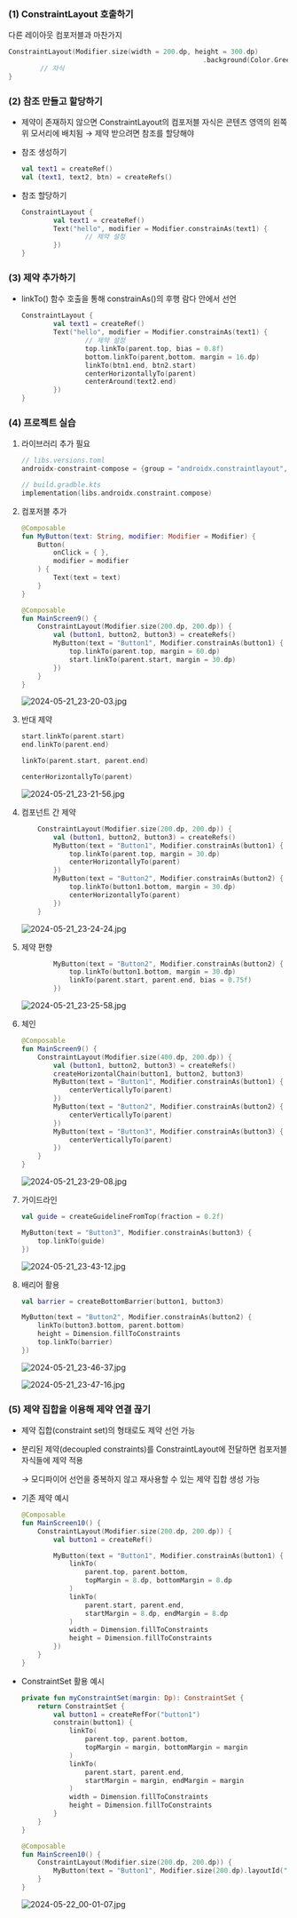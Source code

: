 ### (1) ConstraintLayout 호출하기

다른 레이아웃 컴포저블과 마찬가지

```kotlin
ConstraintLayout(Modifier.size(width = 200.dp, height = 300.dp)
												 .background(Color.Green)) {
		// 자식												 
}
```

### (2) 참조 만들고 할당하기

- 제약이 존재하지 않으면 ConstraintLayout의 컴포저블 자식은 콘텐츠 영역의 왼쪽 위 모서리에 배치됨 → 제약 받으려면 참조를 할당해야

- 참조 생성하기
    
    ```kotlin
    val text1 = createRef()
    val (text1, text2, btn) = createRefs()
    ```
    
- 참조 할당하기
    
    ```kotlin
    ConstraintLayout {
    		val text1 = createRef()
    		Text("hello", modifier = Modifier.constrainAs(text1) {
    				// 제약 설정
    		})
    }
    ```
    

### (3) 제약 추가하기

- linkTo() 함수 호출을 통해 constrainAs()의 후행 람다 안에서 선언
    
    ```kotlin
    ConstraintLayout {
    		val text1 = createRef()
    		Text("hello", modifier = Modifier.constrainAs(text1) {
    				// 제약 설정
    				top.linkTo(parent.top, bias = 0.8f)
    				bottom.linkTo(parent,bottom. margin = 16.dp)
    				linkTo(btn1.end, btn2.start)
    				centerHorizontallyTo(parent)
    				centerAround(text2.end)
    		})
    }
    ```
    

### (4) 프로젝트 실습

1. 라이브러리 추가 필요
    
    ```kotlin
    // libs.versions.toml
    androidx-constraint-compose = {group = "androidx.constraintlayout", name = "constraintlayout-compose", version.ref = "constraintCompose"}
    ```
    
    ```kotlin
    // build.gradble.kts
    implementation(libs.androidx.constraint.compose)
    ```
    
2. 컴포저블 추가
    
    ```kotlin
    @Composable
    fun MyButton(text: String, modifier: Modifier = Modifier) {
        Button(
            onClick = { },
            modifier = modifier
        ) {
            Text(text = text)
        }
    }
    
    @Composable
    fun MainScreen9() {
        ConstraintLayout(Modifier.size(200.dp, 200.dp)) {
            val (button1, button2, button3) = createRefs()
            MyButton(text = "Button1", Modifier.constrainAs(button1) {
                top.linkTo(parent.top, margin = 60.dp)
                start.linkTo(parent.start, margin = 30.dp)
            })
        }
    }
    ```
    
    ![2024-05-21_23-20-03.jpg](https://prod-files-secure.s3.us-west-2.amazonaws.com/edfd69d1-6c01-4d0c-9269-1bae8a4e3915/118be629-7c6d-47bf-9e14-7726df635c6e/2024-05-21_23-20-03.jpg)
    
3. 반대 제약
    
    ```kotlin
    start.linkTo(parent.start)
    end.linkTo(parent.end)
    ```
    
    ```kotlin
    linkTo(parent.start, parent.end)
    ```
    
    ```kotlin
    centerHorizontallyTo(parent)
    ```
    
    ![2024-05-21_23-21-56.jpg](https://prod-files-secure.s3.us-west-2.amazonaws.com/edfd69d1-6c01-4d0c-9269-1bae8a4e3915/b9259a29-7b9c-481d-ba8e-cd2180929b06/2024-05-21_23-21-56.jpg)
    
4. 컴포넌트 간 제약
    
    ```kotlin
        ConstraintLayout(Modifier.size(200.dp, 200.dp)) {
            val (button1, button2, button3) = createRefs()
            MyButton(text = "Button1", Modifier.constrainAs(button1) {
                top.linkTo(parent.top, margin = 30.dp)
                centerHorizontallyTo(parent)
            })
            MyButton(text = "Button2", Modifier.constrainAs(button2) {
                top.linkTo(button1.bottom, margin = 30.dp)
                centerHorizontallyTo(parent)
            })
        }
    ```
    
    ![2024-05-21_23-24-24.jpg](https://prod-files-secure.s3.us-west-2.amazonaws.com/edfd69d1-6c01-4d0c-9269-1bae8a4e3915/3986a776-40c0-414f-8135-7b22a491f72e/2024-05-21_23-24-24.jpg)
    
5. 제약 편향
    
    ```kotlin
            MyButton(text = "Button2", Modifier.constrainAs(button2) {
                top.linkTo(button1.bottom, margin = 30.dp)
                linkTo(parent.start, parent.end, bias = 0.75f)
            })
    ```
    
    ![2024-05-21_23-25-58.jpg](https://prod-files-secure.s3.us-west-2.amazonaws.com/edfd69d1-6c01-4d0c-9269-1bae8a4e3915/d668a6c5-53ed-4d84-a954-da4b352b8630/2024-05-21_23-25-58.jpg)
    
6. 체인
    
    ```kotlin
    @Composable
    fun MainScreen9() {
        ConstraintLayout(Modifier.size(400.dp, 200.dp)) {
            val (button1, button2, button3) = createRefs()
            createHorizontalChain(button1, button2, button3)
            MyButton(text = "Button1", Modifier.constrainAs(button1) {
                centerVerticallyTo(parent)
            })
            MyButton(text = "Button2", Modifier.constrainAs(button2) {
                centerVerticallyTo(parent)
            })
            MyButton(text = "Button3", Modifier.constrainAs(button3) {
                centerVerticallyTo(parent)
            })
        }
    }
    ```
    
    ![2024-05-21_23-29-08.jpg](https://prod-files-secure.s3.us-west-2.amazonaws.com/edfd69d1-6c01-4d0c-9269-1bae8a4e3915/5837cca9-288f-4cbc-a102-6cc5152f8c7d/2024-05-21_23-29-08.jpg)
    
7. 가이드라인
    
    ```kotlin
    val guide = createGuidelineFromTop(fraction = 0.2f)
    
    MyButton(text = "Button3", Modifier.constrainAs(button3) {
        top.linkTo(guide)
    })
    ```
    
    ![2024-05-21_23-43-12.jpg](https://prod-files-secure.s3.us-west-2.amazonaws.com/edfd69d1-6c01-4d0c-9269-1bae8a4e3915/05a8738a-f6b5-4077-a452-ad837a0141b4/2024-05-21_23-43-12.jpg)
    
8. 배리어 활용
    
    ```kotlin
    val barrier = createBottomBarrier(button1, button3)
    
    MyButton(text = "Button2", Modifier.constrainAs(button2) {
        linkTo(button3.bottom, parent.bottom)
        height = Dimension.fillToConstraints
        top.linkTo(barrier)
    })
    ```
    
    ![2024-05-21_23-46-37.jpg](https://prod-files-secure.s3.us-west-2.amazonaws.com/edfd69d1-6c01-4d0c-9269-1bae8a4e3915/7c75a4a2-a6b4-4ac7-88d2-bd8d55cfc579/2024-05-21_23-46-37.jpg)
    
    ![2024-05-21_23-47-16.jpg](https://prod-files-secure.s3.us-west-2.amazonaws.com/edfd69d1-6c01-4d0c-9269-1bae8a4e3915/95f711ac-ffb6-4e49-8577-8fac5f82d8d4/2024-05-21_23-47-16.jpg)
    

### (5) 제약 집합을 이용해 제약 연결 끊기

- 제약 집합(constraint set)의 형태로도 제약 선언 가능
- 분리된 제약(decoupled constraints)를 ConstraintLayout에 전달하면 컴포저블 자식들에 제약 적용
    
    → 모디파이어 선언을 중복하지 않고 재사용할 수 있는 제약 집합 생성 가능
    
- 기존 제약 예시
    
    ```kotlin
    @Composable
    fun MainScreen10() {
        ConstraintLayout(Modifier.size(200.dp, 200.dp)) {
            val button1 = createRef()
    
            MyButton(text = "Button1", Modifier.constrainAs(button1) {
                linkTo(
                    parent.top, parent.bottom,
                    topMargin = 8.dp, bottomMargin = 8.dp
                )
                linkTo(
                    parent.start, parent.end,
                    startMargin = 8.dp, endMargin = 8.dp
                )
                width = Dimension.fillToConstraints
                height = Dimension.fillToConstraints
            })
        }
    }
    ```
    
- ConstraintSet 활용 예시
    
    ```kotlin
    private fun myConstraintSet(margin: Dp): ConstraintSet {
        return ConstraintSet {
            val button1 = createRefFor("button1")
            constrain(button1) {
                linkTo(
                    parent.top, parent.bottom,
                    topMargin = margin, bottomMargin = margin
                )
                linkTo(
                    parent.start, parent.end,
                    startMargin = margin, endMargin = margin
                )
                width = Dimension.fillToConstraints
                height = Dimension.fillToConstraints
            }
        }
    }
    ```
    
    ```kotlin
    @Composable
    fun MainScreen10() {
        ConstraintLayout(Modifier.size(200.dp, 200.dp)) {
            MyButton(text = "Button1", Modifier.size(200.dp).layoutId("button1"))
        }
    }
    ```
    
    ![2024-05-22_00-01-07.jpg](https://prod-files-secure.s3.us-west-2.amazonaws.com/edfd69d1-6c01-4d0c-9269-1bae8a4e3915/188a78e9-d384-4112-9349-11ea683d1a40/2024-05-22_00-01-07.jpg)
